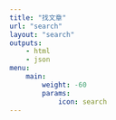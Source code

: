 ```yaml
---
title: "找文章"
url: "search"
layout: "search"
outputs:
    - html
    - json
menu:
    main:
        weight: -60
        params: 
            icon: search
---
```

